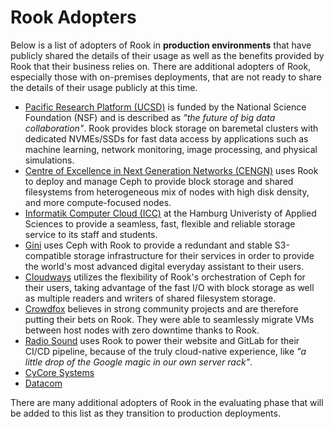 # Rook Adopters

Below is a list of adopters of Rook in **production environments** that have publicly shared the details of their usage as well as the benefits provided by Rook that their business relies on.  There are additional adopters of Rook, especially those with on-premises deployments, that are not ready to share the details of their usage publicly at this time.

* [Pacific Research Platform (UCSD)](https://prp.ucsd.edu/) is funded by the National Science Foundation (NSF) and is described as *"the future of big data collaboration"*. Rook provides block storage on baremetal clusters with dedicated NVMEs/SSDs for fast data access by applications such as machine learning, network monitoring, image processing, and physical simulations.
* [Centre of Excellence in Next Generation Networks (CENGN)](https://www.cengn.ca) uses Rook to deploy and manage Ceph to provide block storage and shared filesystems from heterogeneous mix of nodes with high disk density, and more compute-focused nodes.
* [Informatik Computer Cloud (ICC)](https://icc.informatik.haw-hamburg.de/) at the Hamburg Univeristy of Applied Sciences to provide a seamless, fast, flexible and reliable storage service to its staff and students.
* [Gini](https://gini.net/en/) uses Ceph with Rook to provide a redundant and stable S3-compatible storage infrastructure for their services in order to provide the world's most advanced digital everyday assistant to their users.
* [Cloudways](https://www.cloudways.com/en/) utilizes the flexibility of Rook's orchestration of Ceph for their users, taking advantage of the fast I/O with block storage as well as multiple readers and writers of shared filesystem storage.
* [Crowdfox](https://www.crowdfox.com/crowdfox.html) believes in strong community projects and are therefore putting their bets on Rook.  They were able to seamlessly migrate VMs between host nodes with zero downtime thanks to Rook.
* [Radio Sound](https://radiosound.com/) uses Rook to power their website and GitLab for their CI/CD pipeline, because of the truly cloud-native experience, like *"a little drop of the Google magic in our own server rack"*.
* [CyCore Systems](https://www.cycoresys.com/)
* [Datacom](http://datacom.co.nz/Home.aspx)

There are many additional adopters of Rook in the evaluating phase that will be added to this list as they transition to production deployments.
